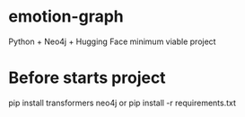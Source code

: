 # emotion-graph
 Python + Neo4j + Hugging Face minimum viable project



# Before starts project
pip install transformers neo4j
or 
pip install -r requirements.txt
